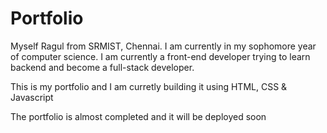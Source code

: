 # Portfolio
Myself Ragul from SRMIST, Chennai. I am currently in my sophomore year of computer science. I am currently a front-end developer trying to learn backend and become a full-stack developer.

This is my portfolio and I am curretly building it using HTML, CSS & Javascript

The portfolio is almost completed and it will be deployed soon 
